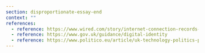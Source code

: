 ```yaml
---
section: disproportionate-essay-end
context: ""
references:
  - reference: https://www.wired.com/story/internet-connection-records-uk-surveillance/
  - reference: https://www.gov.uk/guidance/digital-identity
  - reference: https://www.politico.eu/article/uk-technology-politics-policy-brexit/
---
```

